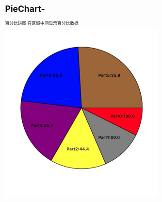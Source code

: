 # PieChart-
百分比饼图
在区域中间显示百分比数据

![示例图](https://github.com/ElaineYin91/PieChart-/raw/master/Screenshots/PieChart1.jpg)
